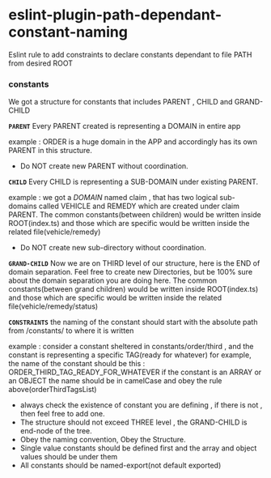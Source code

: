 # eslint-plugin-path-dependant-constant-naming
Eslint rule to add constraints to declare constants dependant to file PATH from desired ROOT

### constants

We got a structure for constants that includes PARENT , CHILD and GRAND-CHILD

**`PARENT`**
Every PARENT created is representing a DOMAIN in entire app

example : ORDER is a huge domain in the APP and accordingly has its own PARENT in this structure.

- Do NOT create new PARENT without coordination.

**`CHILD`**
Every CHILD is representing a SUB-DOMAIN under existing PARENT.

example : we got a _DOMAIN_ named claim , that has two logical sub-domains called VEHICLE and REMEDY which are
created under claim PARENT.
The common constants(between children) would be written inside ROOT(index.ts) and those which
are specific would be written inside the related file(vehicle/remedy)

- Do NOT create new sub-directory without coordination.

**`GRAND-CHILD`**
Now we are on THIRD level of our structure, here is the END of domain separation.
Feel free to create new Directories, but be 100% sure about the domain separation you are doing here.
The common constants(between grand children) would be written inside ROOT(index.ts) and those which
are specific would be written inside the related file(vehicle/remedy/status)

**`CONSTRAINTS`**
the naming of the constant should start with the absolute path from /constants/ to where it is written

example : consider a constant sheltered in constants/order/third , and the constant is representing a
specific TAG(ready for whatever) for example, the name of the constant should be this : ORDER_THIRD_TAG_READY_FOR_WHATEVER
if the constant is an ARRAY or an OBJECT the name should be in camelCase and obey the rule above(orderThirdTagsList)

- always check the existence of constant you are defining , if there is not , then feel free to add one.
- The structure should not exceed THREE level , the GRAND-CHILD is end-node of the tree.
- Obey the naming convention, Obey the Structure.
- Single value constants should be defined first and the array and object values should be under them
- All constants should be named-export(not default exported)
